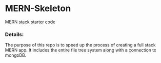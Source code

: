 # MERN-Skeleton
MERN stack starter code

### Details:
The purpose of this repo is to speed up the process of creating a full stack MERN app. It includes the entire file tree system along with a connection to mongoDB.
